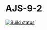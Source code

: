 # AJS-9-2

[![Build status](https://ci.appveyor.com/api/projects/status/gr2s1b5f3nmuj62i?svg=true)](https://ci.appveyor.com/project/Antyfeev96/ajs-9-2)
